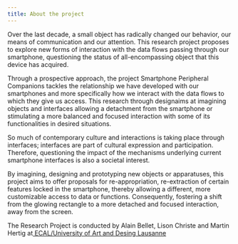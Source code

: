 ```yaml
---
title: About the project
---
```

Over the last decade, a small object has radically changed our behavior, our means of communication and our attention. This research project proposes to explore new forms of interaction with the data flows passing through our smartphone, questioning the status of all-encompassing object that this device has acquired.

Through a prospective approach, the project Smartphone Peripheral Companions tackles the relationship we have developed with our smartphones and more specifically how we interact with the data flows to which they give us access. This research through designaims at imagining objects and interfaces allowing a detachment from the smartphone or stimulating a more balanced and focused interaction with some of its functionalities in desired situations.

So much of contemporary culture and interactions is taking place through interfaces; interfaces are part of cultural expression and participation. Therefore, questioning the impact of the mechanisms underlying current smartphone interfaces is also a societal interest.

By imagining, designing and prototyping new objects or apparatuses, this project aims to offer proposals for re-appropriation, re-extraction of certain features locked in the smartphone, thereby allowing a different, more customizable access to data or functions. Consequently, fostering a shift from the glowing rectangle to a more detached and focused interaction, away from the screen.

The Research Project is conducted by Alain Bellet, Lison Christe and Martin Hertig at[ ECAL/University of Art and Desing Lausanne](< https://ecal.ch>)